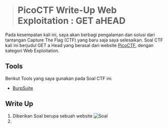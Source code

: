 ># PicoCTF Write-Up Web Exploitation : GET aHEAD 
Pada kesempatan kali ini, saya akan berbagi pengalaman dan solusi dari tantangan Capture The Flag (CTF) yang baru saja saya selesaikan. Soal CTF kali ini berjudul GET a Head yang berasal dari website [PicoCTF](https://picoctf.org), dengan kategori Web Exploitation. 

## Tools

Berikut Tools yang saya gunakan pada Soal CTF ini.

* [BurpSuite](https://portswigger.net/burp)

## Write Up
1. Diberikan Soal berupa sebuah website
   ![Soal](/img/img.jpg?raw=true "Optional Title")
3. 



